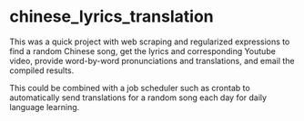 # chinese_lyrics_translation
This was a quick project with web scraping and regularized expressions to find a random Chinese song, get the lyrics and corresponding Youtube video, provide word-by-word pronunciations and translations, and email the compiled results.

This could be combined with a job scheduler such as crontab to automatically send translations for a random song each day for daily language learning.
